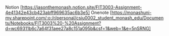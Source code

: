 Notion [https://jasonthemonash.notion.site/FIT3003-Assignment-4e41342e43cb423abff969635ac6b3e5]
Onenote [https://monashuni-my.sharepoint.com/:o:/r/personal/csiu0002_student_monash_edu/Documents/Notebooks/FIT3003%20-%20Assignment?d=wc69311b6c7a64f31aee27a8c151a095b&csf=1&web=1&e=5nSRNG]
